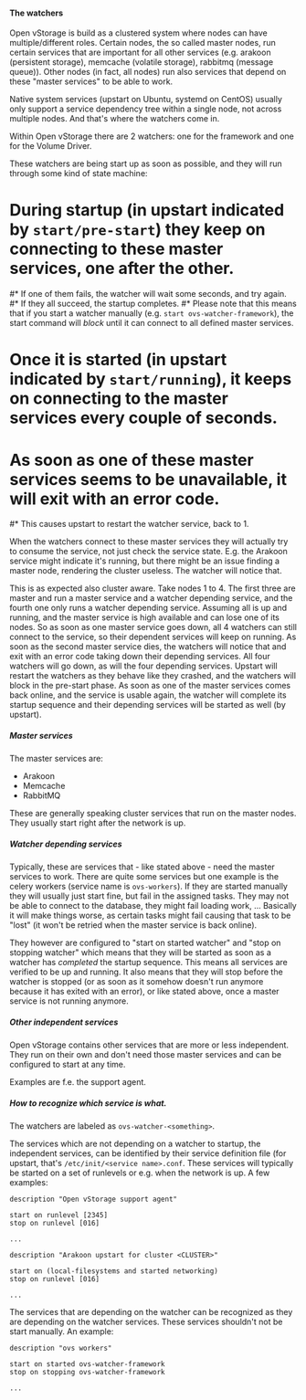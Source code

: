 #### The watchers
Open vStorage is build as a clustered system where nodes can have multiple/different roles. Certain nodes, the so called master nodes, run certain services that are important for all other services (e.g. arakoon (persistent storage), memcache (volatile storage), rabbitmq (message queue)). Other nodes (in fact, all nodes) run also services that depend on these "master services" to be able to work.

Native system services (upstart on Ubuntu, systemd on CentOS) usually only support a service dependency tree within a single node, not across multiple nodes. And that's where the watchers come in.

Within Open vStorage there are 2 watchers: one for the framework and one for the Volume Driver.

These watchers are being start up as soon as possible, and they will run through some kind of state machine:
# During startup (in upstart indicated by `start/pre-start`) they keep on connecting to these master services, one after the other.
#* If one of them fails, the watcher will wait some seconds, and try again.
#* If they all succeed, the startup completes.
#* Please note that this means that if you start a watcher manually (e.g. `start ovs-watcher-framework`), the start command will *block* until it can connect to all defined master services.
# Once it is started (in upstart indicated by `start/running`), it keeps on connecting to the master services every couple of seconds.
# As soon as one of these master services seems to be unavailable, it will exit with an error code.
#* This causes upstart to restart the watcher service, back to 1.

When the watchers connect to these master services they will actually try to consume the service, not just check the service state. E.g. the Arakoon service might indicate it's running, but there might be an issue finding a master node, rendering the cluster useless. The watcher will notice that.

This is as expected also cluster aware. Take nodes 1 to 4. The first three are master and run a master service and a watcher depending service, and the fourth one only runs a watcher depending service. Assuming all is up and running, and the master service is high available and can lose one of its nodes. So as soon as one master service goes down, all 4 watchers can still connect to the service, so their dependent services will keep on running. As soon as the second master service dies, the watchers will notice that and exit with an error code taking down their depending services. All four watchers will go down, as will the four depending services. Upstart will restart the watchers as they behave like they crashed, and the watchers will block in the pre-start phase. As soon as one of the master services comes back online, and the service is usable again, the watcher will complete its startup sequence and their depending services will be started as well (by upstart).

##### Master services

The master services are:
* Arakoon
* Memcache
* RabbitMQ

These are generally speaking cluster services that run on the master nodes. They usually start right after the network is up.


##### Watcher depending services

Typically, these are services that - like stated above - need the master services to work. There are quite some services but one example is the celery workers (service name is `ovs-workers`). If they are started manually they will usually just start fine, but fail in the assigned tasks. They may not be able to connect to the database, they might fail loading work, ... Basically it will make things worse, as certain tasks might fail causing that task to be "lost" (it won't be retried when the master service is back online).

They however are configured to "start on started watcher" and "stop on stopping watcher" which means that they will be started as soon as a watcher has *completed* the startup sequence. This means all services are verified to be up and running. It also means that they will stop before the watcher is stopped (or as soon as it somehow doesn't run anymore because it has exited with an error), or like stated above, once a master service is not running anymore.

##### Other independent services

Open vStorage contains other services that are more or less independent. They run on their own and don't need those master services and can be configured to start at any time.

Examples are f.e. the support agent.


##### How to recognize which service is what.
The watchers are labeled as `ovs-watcher-<something>`.

The services which are not depending on a watcher to startup, the independent services, can be identified by their service definition file (for upstart, that's `/etc/init/<service name>.conf`. These services will typically be started on a set of runlevels or e.g. when the network is up. A few examples:

```
description "Open vStorage support agent"

start on runlevel [2345]
stop on runlevel [016]

...
```

```
description "Arakoon upstart for cluster <CLUSTER>"

start on (local-filesystems and started networking)
stop on runlevel [016]

...
```

The services that are depending on the watcher can be recognized as they are depending on the watcher services. These services shouldn't not be start manually. An example:

```
description "ovs workers"

start on started ovs-watcher-framework
stop on stopping ovs-watcher-framework

...
```
